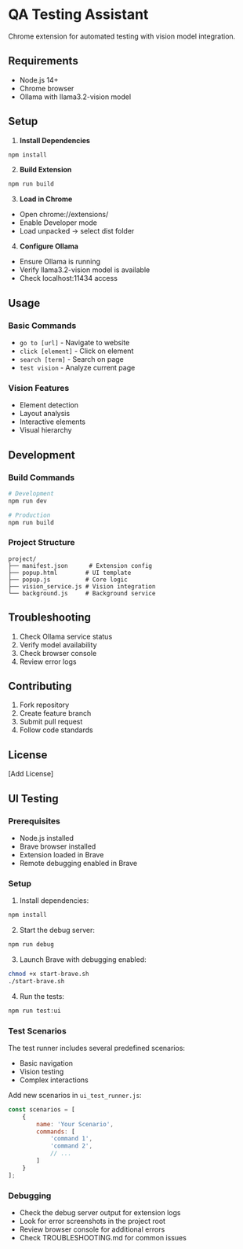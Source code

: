 # QA Testing Assistant

Chrome extension for automated testing with vision model integration.

## Requirements

- Node.js 14+
- Chrome browser
- Ollama with llama3.2-vision model

## Setup

1. **Install Dependencies**
```bash
npm install
```

2. **Build Extension**
```bash
npm run build
```

3. **Load in Chrome**
- Open chrome://extensions/
- Enable Developer mode
- Load unpacked -> select dist folder

4. **Configure Ollama**
- Ensure Ollama is running
- Verify llama3.2-vision model is available
- Check localhost:11434 access

## Usage

### Basic Commands
- `go to [url]` - Navigate to website
- `click [element]` - Click on element
- `search [term]` - Search on page
- `test vision` - Analyze current page

### Vision Features
- Element detection
- Layout analysis
- Interactive elements
- Visual hierarchy

## Development

### Build Commands
```bash
# Development
npm run dev

# Production
npm run build
```

### Project Structure
```
project/
├── manifest.json      # Extension config
├── popup.html        # UI template
├── popup.js          # Core logic
├── vision_service.js # Vision integration
└── background.js     # Background service
```

## Troubleshooting

1. Check Ollama service status
2. Verify model availability
3. Check browser console
4. Review error logs

## Contributing

1. Fork repository
2. Create feature branch
3. Submit pull request
4. Follow code standards

## License

[Add License]

## UI Testing

### Prerequisites
- Node.js installed
- Brave browser installed
- Extension loaded in Brave
- Remote debugging enabled in Brave

### Setup
1. Install dependencies:
```bash
npm install
```

2. Start the debug server:
```bash
npm run debug
```

3. Launch Brave with debugging enabled:
```bash
chmod +x start-brave.sh
./start-brave.sh
```

4. Run the tests:
```bash
npm run test:ui
```

### Test Scenarios
The test runner includes several predefined scenarios:
- Basic navigation
- Vision testing
- Complex interactions

Add new scenarios in `ui_test_runner.js`:
```javascript
const scenarios = [
    {
        name: 'Your Scenario',
        commands: [
            'command 1',
            'command 2',
            // ...
        ]
    }
];
```

### Debugging
- Check the debug server output for extension logs
- Look for error screenshots in the project root
- Review browser console for additional errors
- Check TROUBLESHOOTING.md for common issues